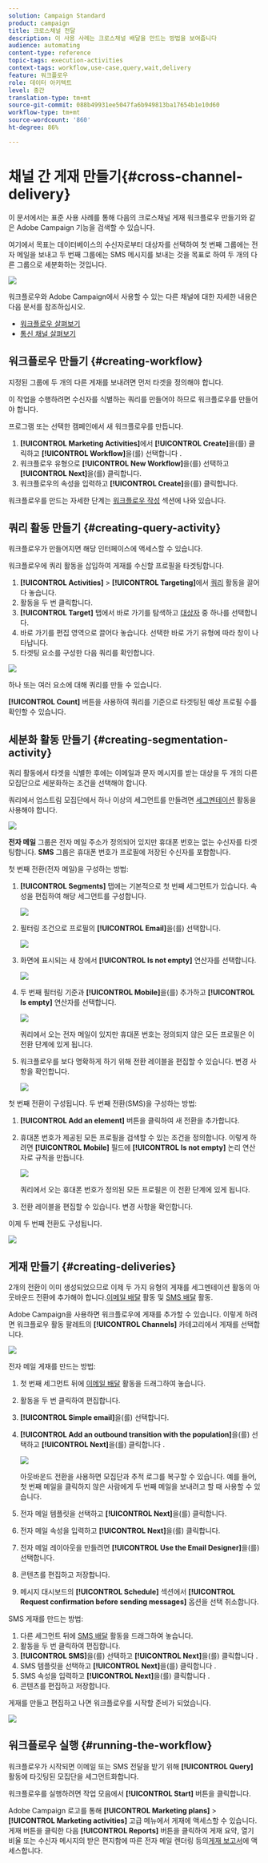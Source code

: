 ```yaml
---
solution: Campaign Standard
product: campaign
title: 크로스채널 전달
description: 이 사용 사례는 크로스채널 배달을 만드는 방법을 보여줍니다
audience: automating
content-type: reference
topic-tags: execution-activities
context-tags: workflow,use-case,query,wait,delivery
feature: 워크플로우
role: 데이터 아키텍트
level: 중간
translation-type: tm+mt
source-git-commit: 088b49931ee5047fa6b949813ba17654b1e10d60
workflow-type: tm+mt
source-wordcount: '860'
ht-degree: 86%

---
```



# 채널 간 게재 만들기{#cross-channel-delivery}

이 문서에서는 표준 사용 사례를 통해 다음의 크로스채널 게재 워크플로우 만들기와 같은 Adobe Campaign 기능을 검색할 수 있습니다.

여기에서 목표는 데이터베이스의 수신자로부터 대상자를 선택하여 첫 번째 그룹에는 전자 메일을 보내고 두 번째 그룹에는 SMS 메시지를 보내는 것을 목표로 하여 두 개의 다른 그룹으로 세분화하는 것입니다.

![](assets/wkf_segment_overview.png)

워크플로우와 Adobe Campaign에서 사용할 수 있는 다른 채널에 대한 자세한 내용은 다음 문서를 참조하십시오.

* [워크플로우 살펴보기](../../automating/using/get-started-workflows.md)
* [통신 채널 살펴보기](../../channels/using/get-started-communication-channels.md)

## 워크플로우 만들기 {#creating-workflow}

지정된 그룹에 두 개의 다른 게재를 보내려면 먼저 타겟을 정의해야 합니다.

이 작업을 수행하려면 수신자를 식별하는 쿼리를 만들어야 하므로 워크플로우를 만들어야 합니다.

프로그램 또는 선택한 캠페인에서 새 워크플로우를 만듭니다.

1. **[!UICONTROL Marketing Activities]**&#x200B;에서 **[!UICONTROL Create]**&#x200B;을(를) 클릭하고 **[!UICONTROL Workflow]**&#x200B;을(를) 선택합니다 .
1. 워크플로우 유형으로 **[!UICONTROL New Workflow]**&#x200B;을(를) 선택하고 **[!UICONTROL Next]**&#x200B;을(를) 클릭합니다.
1. 워크플로우의 속성을 입력하고 **[!UICONTROL Create]**&#x200B;을(를) 클릭합니다.

워크플로우를 만드는 자세한 단계는 [워크플로우 작성](../../automating/using/building-a-workflow.md) 섹션에 나와 있습니다.

## 쿼리 활동 만들기 {#creating-query-activity}

워크플로우가 만들어지면 해당 인터페이스에 액세스할 수 있습니다.

워크플로우에 쿼리 활동을 삽입하여 게재를 수신할 프로필을 타겟팅합니다.

1. **[!UICONTROL Activities]** > **[!UICONTROL Targeting]**&#x200B;에서 [쿼리](../../automating/using/query.md) 활동을 끌어다 놓습니다.
1. 활동을 두 번 클릭합니다.
1. **[!UICONTROL Target]** 탭에서 바로 가기를 탐색하고 [대상자](../../audiences/using/about-audiences.md) 중 하나를 선택합니다.
1. 바로 가기를 편집 영역으로 끌어다 놓습니다. 선택한 바로 가기 유형에 따라 창이 나타납니다.
1. 타겟팅 요소를 구성한 다음 쿼리를 확인합니다.

![](assets/wkf_segment_query.png)

하나 또는 여러 요소에 대해 쿼리를 만들 수 있습니다.

**[!UICONTROL Count]** 버튼을 사용하여 쿼리를 기준으로 타겟팅된 예상 프로필 수를 확인할 수 있습니다.

## 세분화 활동 만들기 {#creating-segmentation-activity}

쿼리 활동에서 타겟을 식별한 후에는 이메일과 문자 메시지를 받는 대상을 두 개의 다른 모집단으로 세분화하는 조건을 선택해야 합니다. 

쿼리에서 업스트림 모집단에서 하나 이상의 세그먼트를 만들려면 [세그멘테이션](../../automating/using/segmentation.md) 활동을 사용해야 합니다.

![](assets/wkf_segment_activity.png)

**전자 메일** 그룹은 전자 메일 주소가 정의되어 있지만 휴대폰 번호는 없는 수신자를 타겟팅합니다. **SMS** 그룹은 휴대폰 번호가 프로필에 저장된 수신자를 포함합니다.

첫 번째 전환(전자 메일)을 구성하는 방법:

1. **[!UICONTROL Segments]** 탭에는 기본적으로 첫 번째 세그먼트가 있습니다. 속성을 편집하여 해당 세그먼트를 구성합니다.

   ![](assets/wkf_segment_properties.png)

1. 필터링 조건으로 프로필의 **[!UICONTROL Email]**&#x200B;을(를) 선택합니다.

   ![](assets/wkf_segment_email.png)

1. 화면에 표시되는 새 창에서 **[!UICONTROL Is not empty]** 연산자를 선택합니다.

   ![](assets/wkf_segment_email_not_empty.png)

1. 두 번째 필터링 기준과 **[!UICONTROL Mobile]**&#x200B;을(를) 추가하고 **[!UICONTROL Is empty]** 연산자를 선택합니다.

   ![](assets/wkf_segment_mobile_empty.png)

   쿼리에서 오는 전자 메일이 있지만 휴대폰 번호는 정의되지 않은 모든 프로필은 이 전환 단계에 있게 됩니다.

1. 워크플로우를 보다 명확하게 하기 위해 전환 레이블을 편집할 수 있습니다. 변경 사항을 확인합니다.

   ![](assets/wkf_segment_transition_label.png)

첫 번째 전환이 구성됩니다. 두 번째 전환(SMS)을 구성하는 방법:

1. **[!UICONTROL Add an element]** 버튼을 클릭하여 새 전환을 추가합니다.
1. 휴대폰 번호가 제공된 모든 프로필을 검색할 수 있는 조건을 정의합니다. 이렇게 하려면 **[!UICONTROL Mobile]** 필드에 **[!UICONTROL Is not empty]** 논리 연산자로 규칙을 만듭니다.

   ![](assets/wkf_segment_mobile_not_empty.png)

   쿼리에서 오는 휴대폰 번호가 정의된 모든 프로필은 이 전환 단계에 있게 됩니다.

1. 전환 레이블을 편집할 수 있습니다. 변경 사항을 확인합니다.

이제 두 번째 전환도 구성됩니다.

![](assets/wkf_segment_transitions.png)

## 게재 만들기 {#creating-deliveries}

2개의 전환이 이미 생성되었으므로 이제 두 가지 유형의 게재를 세그멘테이션 활동의 아웃바운드 전환에 추가해야 합니다.[이메일 배달](../../automating/using/email-delivery.md) 활동 및 [SMS 배달](../../automating/using/sms-delivery.md) 활동.

Adobe Campaign을 사용하면 워크플로우에 게재를 추가할 수 있습니다. 이렇게 하려면 워크플로우 활동 팔레트의 **[!UICONTROL Channels]** 카테고리에서 게재를 선택합니다.

![](assets/wkf_segment_deliveries1.png)

전자 메일 게재를 만드는 방법:

1. 첫 번째 세그먼트 뒤에 [이메일 배달](../../automating/using/email-delivery.md) 활동을 드래그하여 놓습니다.
1. 활동을 두 번 클릭하여 편집합니다.
1. **[!UICONTROL Simple email]**&#x200B;을(를) 선택합니다.
1. **[!UICONTROL Add an outbound transition with the population]**&#x200B;을(를) 선택하고 **[!UICONTROL Next]**&#x200B;을(를) 클릭합니다 .

   ![](assets/wkf_segment_deliveries2.png)

   아웃바운드 전환을 사용하면 모집단과 추적 로그를 복구할 수 있습니다. 예를 들어, 첫 번째 메일을 클릭하지 않은 사람에게 두 번째 메일을 보내려고 할 때 사용할 수 있습니다.

1. 전자 메일 템플릿을 선택하고 **[!UICONTROL Next]**&#x200B;을(를) 클릭합니다.
1. 전자 메일 속성을 입력하고 **[!UICONTROL Next]**&#x200B;을(를) 클릭합니다.
1. 전자 메일 레이아웃을 만들려면 **[!UICONTROL Use the Email Designer]**&#x200B;을(를) 선택합니다.
1. 콘텐츠를 편집하고 저장합니다.
1. 메시지 대시보드의 **[!UICONTROL Schedule]** 섹션에서 **[!UICONTROL Request confirmation before sending messages]** 옵션을 선택 취소합니다.

SMS 게재를 만드는 방법:

1. 다른 세그먼트 뒤에 [SMS 배달](../../automating/using/sms-delivery.md) 활동을 드래그하여 놓습니다.
1. 활동을 두 번 클릭하여 편집합니다.
1. **[!UICONTROL SMS]**&#x200B;을(를) 선택하고 **[!UICONTROL Next]**&#x200B;을(를) 클릭합니다 .
1. SMS 템플릿을 선택하고 **[!UICONTROL Next]**&#x200B;을(를) 클릭합니다 .
1. SMS 속성을 입력하고 **[!UICONTROL Next]**&#x200B;을(를) 클릭합니다 .
1. 콘텐츠를 편집하고 저장합니다.

게재를 만들고 편집하고 나면 워크플로우를 시작할 준비가 되었습니다.

![](assets/wkf_segment_deliveries.png)

## 워크플로우 실행 {#running-the-workflow}

워크플로우가 시작되면 이메일 또는 SMS 전달을 받기 위해 **[!UICONTROL Query]** 활동에 타깃팅된 모집단을 세그먼트화합니다.

워크플로우를 실행하려면 작업 모음에서 **[!UICONTROL Start]** 버튼을 클릭합니다.

Adobe Campaign 로고를 통해 **[!UICONTROL Marketing plans]** > **[!UICONTROL Marketing activities]** 고급 메뉴에서 게재에 액세스할 수 있습니다. 게재 버튼을 클릭한 다음 **[!UICONTROL Reports]** 버튼을 클릭하여 게재 요약, 열기 비율 또는 수신자 메시지의 받은 편지함에 따른 전자 메일 렌더링 등의[게재 보고서](../../reporting/using/about-dynamic-reports.md#accessing-dynamic-reports)에 액세스합니다.
